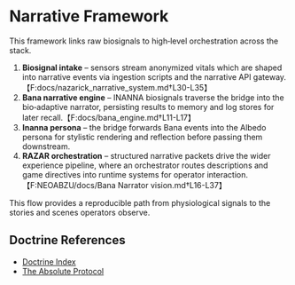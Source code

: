 # Narrative Framework

This framework links raw biosignals to high‑level orchestration across the
stack.

1. **Biosignal intake** – sensors stream anonymized vitals which are shaped
   into narrative events via ingestion scripts and the narrative API
   gateway.【F:docs/nazarick_narrative_system.md†L30-L35】
2. **Bana narrative engine** – INANNA biosignals traverse the bridge into the
   bio‑adaptive narrator, persisting results to memory and log stores for later
   recall.【F:docs/bana_engine.md†L11-L17】
3. **Inanna persona** – the bridge forwards Bana events into the Albedo persona
   for stylistic rendering and reflection before passing them downstream.
4. **RAZAR orchestration** – structured narrative packets drive the wider
   experience pipeline, where an orchestrator routes descriptions and game
   directives into runtime systems for operator interaction.【F:NEOABZU/docs/Bana Narrator vision.md†L16-L37】

This flow provides a reproducible path from physiological signals to the
stories and scenes operators observe.

## Doctrine References
- [Doctrine Index](doctrine_index.md)
- [The Absolute Protocol](The_Absolute_Protocol.md)
